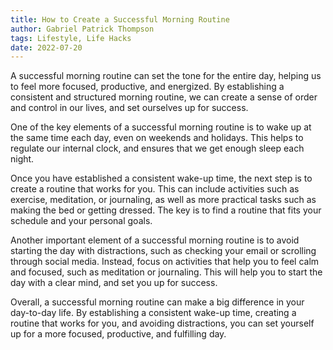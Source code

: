 ```yaml
---
title: How to Create a Successful Morning Routine
author: Gabriel Patrick Thompson
tags: Lifestyle, Life Hacks
date: 2022-07-20
---
```


<script>
import Image from '$lib/Image.svelte'
</script>

A successful morning routine can set the tone for the entire day, helping us to feel more focused, productive, and energized. By establishing a consistent and structured morning routine, we can create a sense of order and control in our lives, and set ourselves up for success.

One of the key elements of a successful morning routine is to wake up at the same time each day, even on weekends and holidays. This helps to regulate our internal clock, and ensures that we get enough sleep each night.

<!-- <Image src="/img/morning-v5-720x.webp" srcset="/img/morning-v5-1440x.webp 2x" width="720" height="480" /> -->

Once you have established a consistent wake-up time, the next step is to create a routine that works for you. This can include activities such as exercise, meditation, or journaling, as well as more practical tasks such as making the bed or getting dressed. The key is to find a routine that fits your schedule and your personal goals.

Another important element of a successful morning routine is to avoid starting the day with distractions, such as checking your email or scrolling through social media. Instead, focus on activities that help you to feel calm and focused, such as meditation or journaling. This will help you to start the day with a clear mind, and set you up for success.

Overall, a successful morning routine can make a big difference in your day-to-day life. By establishing a consistent wake-up time, creating a routine that works for you, and avoiding distractions, you can set yourself up for a more focused, productive, and fulfilling day.
